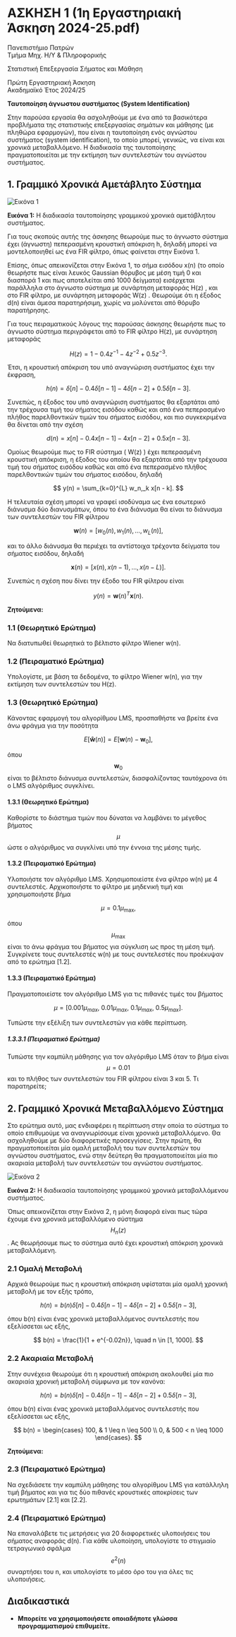 # ΑΣΚΗΣΗ 1 (1η Εργαστηριακή Άσκηση 2024-25.pdf)
Πανεπιστήμιο Πατρών  
Τμήμα Μηχ. Η/Υ & Πληροφορικής  

Στατιστική Επεξεργασία Σήματος και Μάθηση  

Πρώτη Εργαστηριακή Άσκηση  
Ακαδημαϊκό Έτος 2024/25  

**Ταυτοποίηση άγνωστου συστήματος (System Identification)**

Στην παρούσα εργασία θα ασχοληθούμε με ένα από τα βασικότερα προβλήματα της στατιστικής επεξεργασίας σημάτων και μάθησης (με πληθώρα εφαρμογών), που είναι η ταυτοποίηση ενός αγνώστου συστήματος (system identification), το οποίο μπορεί, γενικώς, να είναι και χρονικά μεταβαλλόμενο. Η διαδικασία της ταυτοποίησης πραγματοποιείται με την εκτίμηση των συντελεστών του αγνώστου συστήματος.

## 1. Γραμμικό Χρονικά Αμετάβλητο Σύστημα

![Εικόνα 1](https://github.com/nickpotamianos/Statistical_Signal_Processing/blob/main/EXERCISE%201/image1.png)

**Εικόνα 1:** Η διαδικασία ταυτοποίησης γραμμικού χρονικά αμετάβλητου συστήματος.

Για τους σκοπούς αυτής της άσκησης θεωρούμε πως το άγνωστο σύστημα έχει (άγνωστη) πεπερασμένη κρουστική απόκριση h, δηλαδή μπορεί να μοντελοποιηθεί ως ένα FIR φίλτρο, όπως φαίνεται στην Εικόνα 1.

Επίσης, όπως απεικονίζεται στην Εικόνα 1, το σήμα εισόδου x(n)  (το οποίο θεωρήστε πως είναι λευκός Gaussian θόρυβος με μέση τιμή 0 και διασπορά 1 και πως αποτελείται από 1000 δείγματα) εισέρχεται παράλληλα στο άγνωστο σύστημα με συνάρτηση μεταφοράς H(z) , και στο FIR φίλτρο, με συνάρτηση μεταφοράς W(z) . Θεωρούμε ότι η έξοδος d(n) είναι άμεσα παρατηρήσιμη, χωρίς να μολύνεται από θόρυβο παρατήρησης.

Για τους πειραματικούς λόγους της παρούσας άσκησης θεωρήστε πως το άγνωστο σύστημα περιγράφεται από το FIR φίλτρο H(z), με συνάρτηση μεταφοράς

$$
H(z) = 1 - 0.4z^{-1} - 4z^{-2} + 0.5z^{-3}.
$$

Έτσι, η κρουστική απόκριση του υπό αναγνώριση συστήματος έχει την έκφραση,

$$
h(n) = \delta[n] - 0.4\delta[n - 1] - 4\delta[n - 2] + 0.5\delta[n - 3].
$$

Συνεπώς, η έξοδος του υπό αναγνώριση συστήματος θα εξαρτάται από την τρέχουσα τιμή του σήματος εισόδου καθώς και από ένα πεπερασμένο πλήθος παρελθοντικών τιμών του σήματος εισόδου, και πιο συγκεκριμένα θα δίνεται από την σχέση

$$
d(n) = x[n] - 0.4x[n - 1] - 4x[n - 2] + 0.5x[n - 3].
$$

Ομοίως θεωρούμε πως το FIR σύστημα \( W(z) \) έχει πεπερασμένη κρουστική απόκριση, η έξοδος του οποίου θα εξαρτάται από την τρέχουσα τιμή του σήματος εισόδου καθώς και από ένα πεπερασμένο πλήθος παρελθοντικών τιμών του σήματος εισόδου, δηλαδή

$$
y(n) = \sum_{k=0}^{L} w_n,_k x[n - k].
$$

Η τελευταία σχέση μπορεί να γραφεί ισοδύναμα ως ένα εσωτερικό διάνυσμα δύο διανυσμάτων, όπου το ένα διάνυσμα θα είναι το διάνυσμα των συντελεστών του FIR φίλτρου

$$
\mathbf{w}(n) = [w_0(n), w_1(n), \dots, w_L(n)],
$$

και το άλλο διάνυσμα θα περιέχει τα αντίστοιχα τρέχοντα δείγματα του σήματος εισόδου, δηλαδή

$$
\mathbf{x}(n) = [x(n), x(n - 1), \dots, x(n - L)].
$$

Συνεπώς η σχέση που δίνει την έξοδο του FIR φίλτρου είναι

$$
y(n) = \mathbf{w}(n)^T \mathbf{x}(n).
$$

**Ζητούμενα:**

### 1.1 (Θεωρητικό Ερώτημα)
Να διατυπωθεί θεωρητικά το βέλτιστο φίλτρο Wiener w(n).

### 1.2 (Πειραματικό Ερώτημα)
Υπολογίστε, με βάση τα δεδομένα, το φίλτρο Wiener  w(n), για την εκτίμηση των συντελεστών του H(z).

### 1.3 (Θεωρητικό Ερώτημα)
Κάνοντας εφαρμογή του αλγορίθμου LMS, προσπαθήστε να βρείτε ένα άνω φράγμα για την ποσότητα

$$
E[\mathbf{ŵ}(n)] = E[\mathbf{w}(n) - \mathbf{w}_0],
$$

όπου $$\mathbf{w}_0$$ είναι το βέλτιστο διάνυσμα συντελεστών, διασφαλίζοντας ταυτόχρονα ότι ο LMS αλγόριθμος συγκλίνει.

#### 1.3.1 (Θεωρητικό Ερώτημα)
Καθορίστε το διάστημα τιμών που δύναται να λαμβάνει το μέγεθος βήματος $$\mu$$ ώστε ο αλγόριθμος να συγκλίνει υπό την έννοια της μέσης τιμής.

#### 1.3.2 (Πειραματικό Ερώτημα)
Υλοποιήστε τον αλγόριθμο LMS. Χρησιμοποιείστε ένα φίλτρο w(n) με 4 συντελεστές. Αρχικοποιήστε το φίλτρο με μηδενική τιμή και χρησιμοποιήστε βήμα

$$
\mu = 0.1\mu_{\text{max}},
$$

όπου $$\mu_{\text{max}}$$ είναι το άνω φράγμα του βήματος για σύγκλιση ως προς τη μέση τιμή. Συγκρίνετε τους συντελεστές w(n)  με τους συντελεστές που προέκυψαν από το ερώτημα [1.2].

#### 1.3.3 (Πειραματικό Ερώτημα)
Πραγματοποιείστε τον αλγόριθμο LMS για τις πιθανές τιμές του βήματος

$$
\mu = [0.001\mu_{max},\ 0.01\mu_{max},\ 0.1\mu_{max},\ 0.5\mu_{max}].
$$

Τυπώστε την εξέλιξη των συντελεστών για κάθε περίπτωση.

##### 1.3.3.1 (Πειραματικό Ερώτημα)
Τυπώστε την καμπύλη μάθησης για τον αλγόριθμο LMS όταν το βήμα είναι $$\mu = 0.01$$ και το πλήθος των συντελεστών του FIR φίλτρου είναι 3 και 5. Τι παρατηρείτε;

## 2. Γραμμικό Χρονικά Μεταβαλλόμενο Σύστημα

Στο ερώτημα αυτό, μας ενδιαφέρει η περίπτωση στην οποία το σύστημα το οποίο επιθυμούμε να αναγνωρίσουμε είναι χρονικά μεταβαλλόμενο. Θα ασχοληθούμε με δύο διαφορετικές προσεγγίσεις. Στην πρώτη, θα πραγματοποιείται μία ομαλή μεταβολή του των συντελεστών του αγνώστου συστήματος, ενώ στην δεύτερη θα πραγματοποιείται μία πιο ακαριαία μεταβολή των συντελεστών του αγνώστου συστήματος.

![Εικόνα 2](https://github.com/nickpotamianos/Statistical_Signal_Processing/blob/main/EXERCISE%201/image2.png)

**Εικόνα 2:** Η διαδικασία ταυτοποίησης γραμμικού χρονικά μεταβαλλόμενου συστήματος.

Όπως απεικονίζεται στην Εικόνα 2, η μόνη διαφορά είναι πως τώρα έχουμε ένα χρονικά μεταβαλλόμενο σύστημα $$H_n(z)$$. Ας θεωρήσουμε πως το σύστημα αυτό έχει κρουστική απόκριση χρονικά μεταβαλλόμενη.

### 2.1 Ομαλή Μεταβολή

Αρχικά θεωρούμε πως η κρουστική απόκριση υφίσταται μία ομαλή χρονική μεταβολή με τον εξής τρόπο,

$$
h(n) = b(n)\delta[n] - 0.4\delta[n - 1] - 4\delta[n - 2] + 0.5\delta[n - 3],
$$

όπου b(n) είναι ένας χρονικά μεταβαλλόμενος συντελεστής που εξελίσσεται ως εξής,

$$
b(n) = \frac{1}{1 + e^{-0.02n}}, \quad n \in [1, 1000].
$$

### 2.2 Ακαριαία Μεταβολή

Στην συνέχεια θεωρούμε ότι η κρουστική απόκριση ακολουθεί μία πιο ακαριαία χρονική μεταβολή σύμφωνα με τον κανόνα:

$$
h(n) = b(n)\delta[n] - 0.4\delta[n - 1] - 4\delta[n - 2] + 0.5\delta[n - 3],
$$

όπου b(n) είναι ένας χρονικά μεταβαλλόμενος συντελεστής που εξελίσσεται ως εξής,

$$
b(n) =
\begin{cases}
100, & 1 \leq n \leq 500 \\
0, & 500 < n \leq 1000
\end{cases}.
$$

**Ζητούμενα:**

### 2.3 (Πειραματικό Ερώτημα)
Να σχεδιάσετε την καμπύλη μάθησης του αλγορίθμου LMS για κατάλληλη τιμή βήματος και για τις δύο πιθανές κρουστικές αποκρίσεις των ερωτημάτων [2.1] και [2.2].

### 2.4 (Πειραματικό Ερώτημα)
Να επαναλάβετε τις μετρήσεις για 20 διαφορετικές υλοποιήσεις του σήματος αναφοράς d(n). Για κάθε υλοποίηση, υπολογίστε το στιγμιαίο τετραγωνικό σφάλμα $$e^2(n)$$ συναρτήσει του n, και υπολογίστε το μέσο όρο του για όλες τις υλοποιήσεις.

## Διαδικαστικά

- **Μπορείτε να χρησιμοποιήσετε οποιαδήποτε γλώσσα προγραμματισμού επιθυμείτε.**
